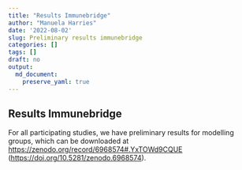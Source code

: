 ```yaml
---
title: "Results Immunebridge"
author: "Manuela Harries"
date: '2022-08-02'
slug: Preliminary results immunebridge
categories: []
tags: []
draft: no
output: 
  md_document:
    preserve_yaml: true
---
```


## Results Immunebridge

For all participating studies, we have preliminary results for modelling groups, which can be downloaded at https://zenodo.org/record/6968574#.YxTOWd9CQUE (https://doi.org/10.5281/zenodo.6968574).
